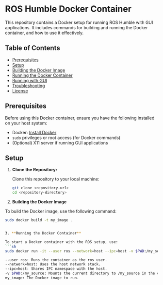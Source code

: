 # ROS Humble Docker Container

This repository contains a Docker setup for running ROS Humble with GUI applications. It includes commands for building and running the Docker container, and how to use it effectively.

## Table of Contents

- [Prerequisites](#prerequisites)
- [Setup](#setup)
- [Building the Docker Image](#building-the-docker-image)
- [Running the Docker Container](#running-the-docker-container)
- [Running with GUI](#running-with-gui)
- [Troubleshooting](#troubleshooting)
- [License](#license)

## Prerequisites

Before using this Docker container, ensure you have the following installed on your host system:

- Docker: [Install Docker](https://docs.docker.com/get-docker/)
- `sudo` privileges or root access (for Docker commands)
- (Optional) X11 server if running GUI applications

## Setup

1. **Clone the Repository:**

   Clone this repository to your local machine:
   ```sh
   git clone <repository-url>
   cd <repository-directory>

2. **Building the Docker Image**

To build the Docker image, use the following command:

```sh
sudo docker build -t my_image .


3. **Running the Docker Container**

To start a Docker container with the ROS setup, use:
```sh 
sudo docker run -it --user ros --network=host --ipc=host -v $PWD:/my_source my_image

--user ros: Runs the container as the ros user.
--network=host: Uses the host network stack.
--ipc=host: Shares IPC namespace with the host.
-v $PWD:/my_source: Mounts the current directory to /my_source in the container.
my_image: The Docker image to run.
